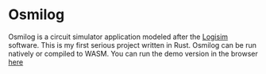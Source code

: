 # Osmilog
Osmilog is a circuit simulator application modeled after the [Logisim](http://www.cburch.com/logisim/) software. This is my first serious project written in Rust.
Osmilog can be run natively or compiled to WASM. You can run the demo version in the browser [here](https://paul-morenkov.github.io/osmilog)

